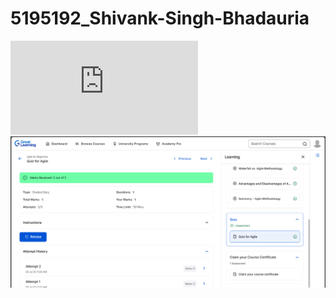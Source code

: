 # 5195192_Shivank-Singh-Bhadauria
![image glt](https://github.com/Shivank6298/5195192_Shivank-Singh-Bhadauria/blob/87d0b7c459e8e2c29750ad3a313034e9f0f2ed88/Git_Training_simplelearn.pdf)
![image glt](https://github.com/Shivank6298/5195192_Shivank-Singh-Bhadauria/blob/a261fe036dc3ff3a0136aff17c5727a67bb7e7bc/SDLC/Great_learning_quiz.png)
